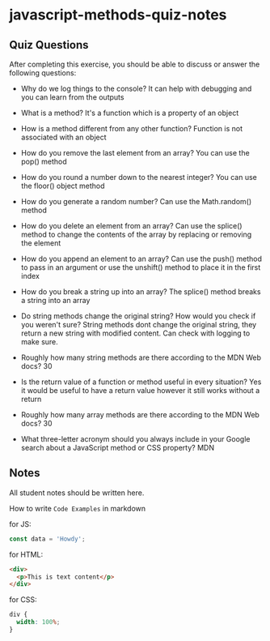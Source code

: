 # javascript-methods-quiz-notes

## Quiz Questions

After completing this exercise, you should be able to discuss or answer the following questions:

- Why do we log things to the console?
  It can help with debugging and you can learn from the outputs

- What is a method?
  It's a function which is a property of an object

- How is a method different from any other function?
  Function is not associated with an object

- How do you remove the last element from an array?
  You can use the pop() method

- How do you round a number down to the nearest integer?
  You can use the floor() object method

- How do you generate a random number?
  Can use the Math.random() method

- How do you delete an element from an array?
  Can use the splice() method to change the contents of the array by replacing or removing the element

- How do you append an element to an array?
  Can use the push() method to pass in an argument or use the unshift() method to place it in the first index

- How do you break a string up into an array?
  The splice() method breaks a string into an array

- Do string methods change the original string? How would you check if you weren't sure?
  String methods dont change the original string, they return a new string with modified content. Can check with logging to make sure.

- Roughly how many string methods are there according to the MDN Web docs?
  30

- Is the return value of a function or method useful in every situation?
  Yes it would be useful to have a return value however it still works without a return

- Roughly how many array methods are there according to the MDN Web docs?
  30

- What three-letter acronym should you always include in your Google search about a JavaScript method or CSS property?
  MDN

## Notes

All student notes should be written here.

How to write `Code Examples` in markdown

for JS:

```javascript
const data = 'Howdy';
```

for HTML:

```html
<div>
  <p>This is text content</p>
</div>
```

for CSS:

```css
div {
  width: 100%;
}
```
